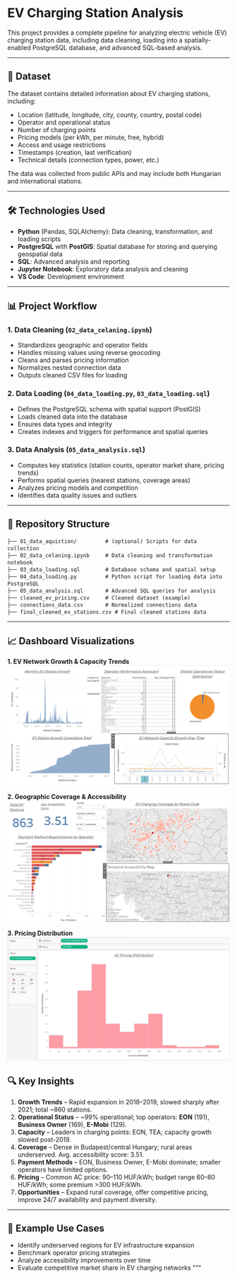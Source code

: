 # EV Charging Station Analysis

This project provides a complete pipeline for analyzing electric vehicle (EV) charging station data, including data cleaning, loading into a spatially-enabled PostgreSQL database, and advanced SQL-based analysis.

---

## 🚗 Dataset

The dataset contains detailed information about EV charging stations, including:
- Location (latitude, longitude, city, county, country, postal code)
- Operator and operational status
- Number of charging points
- Pricing models (per kWh, per minute, free, hybrid)
- Access and usage restrictions
- Timestamps (creation, last verification)
- Technical details (connection types, power, etc.)

The data was collected from public APIs and may include both Hungarian and international stations.

---

## 🛠️ Technologies Used

- **Python** (Pandas, SQLAlchemy): Data cleaning, transformation, and loading scripts
- **PostgreSQL** with **PostGIS**: Spatial database for storing and querying geospatial data
- **SQL**: Advanced analysis and reporting
- **Jupyter Notebook**: Exploratory data analysis and cleaning
- **VS Code**: Development environment

---

## 📊 Project Workflow

### 1. Data Cleaning (`02_data_celaning.ipynb`)
- Standardizes geographic and operator fields
- Handles missing values using reverse geocoding
- Cleans and parses pricing information
- Normalizes nested connection data
- Outputs cleaned CSV files for loading

### 2. Data Loading (`04_data_loading.py`, `03_data_loading.sql`)
- Defines the PostgreSQL schema with spatial support (PostGIS)
- Loads cleaned data into the database
- Ensures data types and integrity
- Creates indexes and triggers for performance and spatial queries

### 3. Data Analysis (`05_data_analysis.sql`)
- Computes key statistics (station counts, operator market share, pricing trends)
- Performs spatial queries (nearest stations, coverage areas)
- Analyzes pricing models and competition
- Identifies data quality issues and outliers

---

## 📂 Repository Structure

```
├── 01_data_aquistion/         # (optional) Scripts for data collection
├── 02_data_celaning.ipynb     # Data cleaning and transformation notebook
├── 03_data_loading.sql        # Database schema and spatial setup
├── 04_data_loading.py         # Python script for loading data into PostgreSQL
├── 05_data_analysis.sql       # Advanced SQL queries for analysis
├── cleaned_ev_pricing.csv     # Cleaned dataset (example)
├── connections_data.csv       # Normalized connections data
├── final_cleaned_ev_stations.csv # Final cleaned stations data
```

---

## 📈 **Dashboard Visualizations**

**1. EV Network Growth & Capacity Trends**  
![EV Network Growth Dashboard](EV%20Network%20Growth.png)


**2. Geographic Coverage & Accessibility**  
![EV Coverage Dashboard](Geographic%20Coverage.png)  

**3. Pricing Distribution**  
![Pricing Distribution](Pricing%20Distribution.png) 

## 🔍 **Key Insights**

1. **Growth Trends** – Rapid expansion in 2018–2019, slowed sharply after 2021; total ~860 stations.
2. **Operational Status** – ~99% operational; top operators: **EON** (191), **Business Owner** (169), **E-Mobi** (129).
3. **Capacity** – Leaders in charging points: EON, TEA; capacity growth slowed post-2019.
4. **Coverage** – Dense in Budapest/central Hungary; rural areas underserved. Avg. accessibility score: 3.51.
5. **Payment Methods** – EON, Business Owner, E-Mobi dominate; smaller operators have limited options.
6. **Pricing** – Common AC price: 90–110 HUF/kWh; budget range 60–80 HUF/kWh; some premium >300 HUF/kWh.
7. **Opportunities** – Expand rural coverage, offer competitive pricing, improve 24/7 availability and payment diversity.

---


## 📌 **Example Use Cases**

- Identify underserved regions for EV infrastructure expansion
- Benchmark operator pricing strategies
- Analyze accessibility improvements over time
- Evaluate competitive market share in EV charging networks
"""





